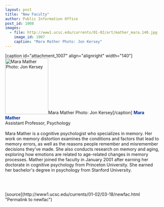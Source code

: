 ```yaml
---
layout: post
title: "New Faculty"
author: Public Information Office
post_id: 1008
images:
  - file: http://www1.ucsc.edu/currents/01-02/art/mather_mara.140.jpg
    image_id: 1007
    caption: "Mara Mather Photo: Jon Kersey"
---
```


[caption id="attachment_1007" align="alignright" width="140"]<a href="http://localhost/mysite/wp-content/uploads/2002/03/mather_mara.140.jpg"><img class="size-full wp-image-1007" src="http://localhost/mysite/wp-content/uploads/2002/03/mather_mara.140.jpg" alt="Mara Mather Photo: Jon Kersey" width="140" height="182" /></a>Mara Mather Photo: Jon Kersey[/caption]
<font color="#003399"><b>Mara Mather</b></font><br>
Assistant Professor, Psychology<br>
<br>
Mara Mather is a cognitive psychologist who specializes in memory. Her work on memory distortion examines the conditions and factors that lead to memory errors, as well as the reasons people remember and misremember decisions they've made. She also conducts research on memory and aging, exploring how emotions are related to age-related changes in memory processes. Mather joined the faculty in January 2001 after earning her doctorate in cognitive psychology from Princeton University. She earned her bachelor's degree in psychology from Stanford University.
<p>
  <br>

  <br>
  </p>
[source](http://www1.ucsc.edu/currents/01-02/03-18/newfac.html "Permalink to newfac")
